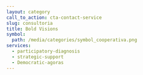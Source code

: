 ```yaml
---
layout: category
call_to_action: cta-contact-service
slug: consultoria
title: Bold Visions
symbol:
  path: /media/categories/symbol_cooperativa.png
services:
  - participatory-diagnosis
  - strategic-support
  - Democratic-agoras
---
```

